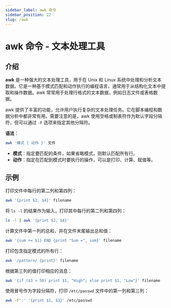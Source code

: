 ```yaml
---
sidebar_label: awk 命令
sidebar_position: 22
slug: /awk
---
```


# awk 命令 - 文本处理工具



## 介绍

**awk** 是一种强大的文本处理工具，用于在 Unix 和 Linux 系统中处理和分析文本数据。它是一种基于模式匹配和动作执行的编程语言，通常用于从结构化文本中提取和操作数据。awk 常常用于处理行格式的文本数据，例如日志文件或表格数据。

awk 提供了丰富的功能，允许用户执行复杂的文本处理任务。它在脚本编程和数据分析中都非常有用。需要注意的是，awk 使用空格或制表符作为默认字段分隔符，但可以通过 `-F` 选项来指定其他分隔符。

**语法**：

```bash
awk '模式 { 动作 }' 文件
```

- **模式**：指定要匹配的条件，如果省略模式，则默认匹配所有行。
- **动作**：指定在匹配到模式时要执行的操作，可以是打印、计算、赋值等。



## 示例

打印文件中每行的第二列和第四列：

```bash
awk '{print $2, $4}' filename
```

将 `ls -l` 的结果作为输入，打印其中每行的第二列和第四列：

```bash
ls -l | awk '{print $2, $4}'
```

计算文件中第一列的总和，并在文件末尾输出总和值：

```bash
awk '{sum += $1} END {print "Sum =", sum}' filename
```

打印包含指定模式的所有行：

```bash
awk '/pattern/ {print}' filename
```

根据第三列的值打印相应的消息：

```bash
awk '{if ($3 > 50) print $1, "High"; else print $1, "Low"}' filename
```

使用冒号作为字段分隔符，打印 `/etc/passwd` 文件中的第一列和第三列：

```bash
awk -F':' '{print $1, $3}' /etc/passwd
```



